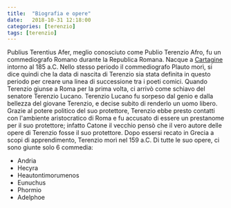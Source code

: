 ```yaml
---
title:  "Biografia e opere"
date:   2018-10-31 12:18:00
categories: [terenzio]
tags: [terenzio]
---
```

Publius Terentius Afer, meglio conosciuto come Publio Terenzio Afro, fu un commediografo Romano durante la Republica Romana. Nacque a
<a href="{{ site.baseurl }}/images/cartagine.jpg" data-lightbox="image-1">Cartagine</a>
intorno al 185 a.C. Nello stesso periodo il commediografo Plauto morì, si dice quindi che la data di nascita di Terenzio sia stata definita in questo periodo per creare una linea di successione tra i poeti comici.
Quando Terenzio giunse a Roma per la prima volta, ci arrivò come schiavo del senatore Terenzio Lucano. Terenzio Lucano fu sorpeso dal genio e dalla bellezza del giovane Terenzio, e decise subito di renderlo un uomo libero.
Grazie al potere politico del suo protettore, Terenzio ebbe presto contatti con l'ambiente aristocratico di Roma e fu accusato di essere un prestanome per il suo protettore; infatto Catone il vecchio pensò che il vero
autore delle opere di Terenzio fosse il suo protettore.
Dopo essersi recato in Grecia a scopi di apprendimento, Terenzio morì nel 159 a.C.
Di tutte le suo opere, ci sono giunte solo 6 commedia:
 * Andria
 * Hecyra
 * Heautontimorumenos
 * Eunuchus
 * Phormio
 * Adelphoe

